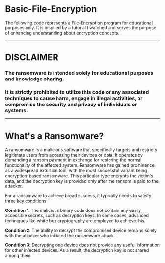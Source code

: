 # Basic-File-Encryption

The following code represents a File-Encryption program for educational purposes only. 
It is inspired by a tutorial I watched and serves the purpose of enhancing understanding about encryption concepts.

-------------

# DISCLAIMER

### The ransomware is intended solely for educational purposes and knowledge sharing.
### It is strictly prohibited to utilize this code or any associated techniques to cause harm, engage in illegal activities, or compromise the security and privacy of individuals or systems.

-------------

# What's a Ransomware?

A ransomware is a malicious software that specifically targets and restricts legitimate users from accessing their devices or data.
It operates by demanding a ransom payment in exchange for restoring the normal functionality of the affected system. 
Ransomware has gained prominence as a widespread extortion tool, with the most successful variant being encryption-based ransomware. 
This particular type encrypts the victim's data, and the decryption key is provided only after the ransom is paid to the attacker.

For a ransomware to achieve broad success, it typically needs to satisfy three key conditions:

**Condition 1**: The malicious binary code does not contain any easily accessible secrets, such as decryption keys. In some cases, advanced techniques like white box cryptography are employed to achieve this.

**Condition 2**: The ability to decrypt the compromised device remains solely with the attacker who initiated the ransomware attack.

**Condition 3**: Decrypting one device does not provide any useful information for other infected devices. As a result, the decryption key is not shared among them.
